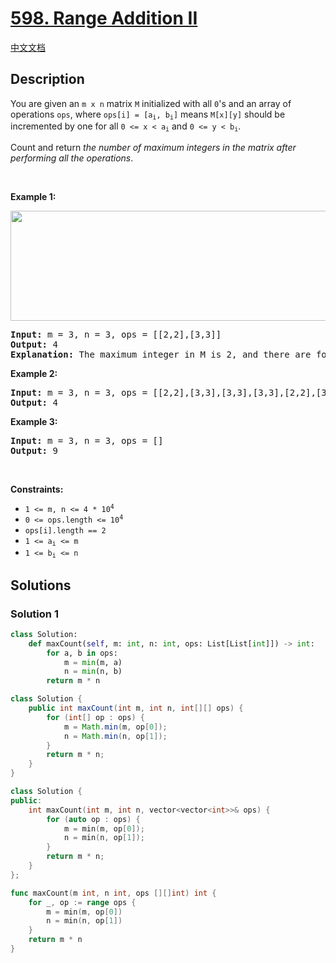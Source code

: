 # [598. Range Addition II](https://leetcode.com/problems/range-addition-ii)

[中文文档](./solution/0500-0599/0598.Range%20Addition%20II/README.md)

<!-- tags:Array,Math -->

## Description

<p>You are given an <code>m x n</code> matrix <code>M</code> initialized with all <code>0</code>&#39;s and an array of operations <code>ops</code>, where <code>ops[i] = [a<sub>i</sub>, b<sub>i</sub>]</code> means <code>M[x][y]</code> should be incremented by one for all <code>0 &lt;= x &lt; a<sub>i</sub></code> and <code>0 &lt;= y &lt; b<sub>i</sub></code>.</p>

<p>Count and return <em>the number of maximum integers in the matrix after performing all the operations</em>.</p>

<p>&nbsp;</p>
<p><strong class="example">Example 1:</strong></p>
<img alt="" src="./images/ex1.jpg" style="width: 750px; height: 176px;" />
<pre>
<strong>Input:</strong> m = 3, n = 3, ops = [[2,2],[3,3]]
<strong>Output:</strong> 4
<strong>Explanation:</strong> The maximum integer in M is 2, and there are four of it in M. So return 4.
</pre>

<p><strong class="example">Example 2:</strong></p>

<pre>
<strong>Input:</strong> m = 3, n = 3, ops = [[2,2],[3,3],[3,3],[3,3],[2,2],[3,3],[3,3],[3,3],[2,2],[3,3],[3,3],[3,3]]
<strong>Output:</strong> 4
</pre>

<p><strong class="example">Example 3:</strong></p>

<pre>
<strong>Input:</strong> m = 3, n = 3, ops = []
<strong>Output:</strong> 9
</pre>

<p>&nbsp;</p>
<p><strong>Constraints:</strong></p>

<ul>
	<li><code>1 &lt;= m, n &lt;= 4 * 10<sup>4</sup></code></li>
	<li><code>0 &lt;= ops.length &lt;= 10<sup>4</sup></code></li>
	<li><code>ops[i].length == 2</code></li>
	<li><code>1 &lt;= a<sub>i</sub> &lt;= m</code></li>
	<li><code>1 &lt;= b<sub>i</sub> &lt;= n</code></li>
</ul>

## Solutions

### Solution 1

<!-- tabs:start -->

```python
class Solution:
    def maxCount(self, m: int, n: int, ops: List[List[int]]) -> int:
        for a, b in ops:
            m = min(m, a)
            n = min(n, b)
        return m * n
```

```java
class Solution {
    public int maxCount(int m, int n, int[][] ops) {
        for (int[] op : ops) {
            m = Math.min(m, op[0]);
            n = Math.min(n, op[1]);
        }
        return m * n;
    }
}
```

```cpp
class Solution {
public:
    int maxCount(int m, int n, vector<vector<int>>& ops) {
        for (auto op : ops) {
            m = min(m, op[0]);
            n = min(n, op[1]);
        }
        return m * n;
    }
};
```

```go
func maxCount(m int, n int, ops [][]int) int {
	for _, op := range ops {
		m = min(m, op[0])
		n = min(n, op[1])
	}
	return m * n
}
```

<!-- tabs:end -->

<!-- end -->
